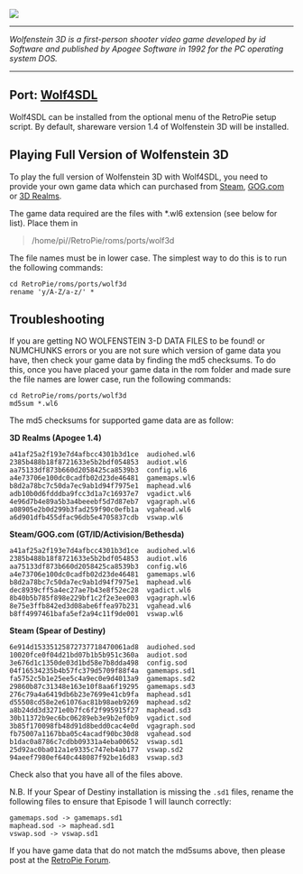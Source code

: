 ![](https://4.bp.blogspot.com/-KubMHEPz1Uk/VMJdFy57fTI/AAAAAAAAAEQ/xJFFjQsQZAY/s1600/wolf3d.png)

***

_Wolfenstein 3D is a first-person shooter video game developed by id Software and published by Apogee Software in 1992 for the PC operating system DOS._

***


## Port: [Wolf4SDL](https://github.com/mozzwald/wolf4sdl)

Wolf4SDL can be installed from the optional menu of the RetroPie setup script. By default, shareware version 1.4 of Wolfenstein 3D will be installed.

## Playing Full Version of Wolfenstein 3D

To play the full version of Wolfenstein 3D with Wolf4SDL, you need to provide your own game data which can purchased from [Steam](http://store.steampowered.com/app/2270), [GOG.com](https://www.gog.com/game/wolfenstein_3d_and_spear_of_destiny) or [3D Realms](https://3drealms.com/catalog/wolfenstein-3d_25/).

The game data required are the files with *.wl6 extension (see below for list). Place them in 

> /home/pi//RetroPie/roms/ports/wolf3d

The file names must be in lower case. The simplest way to do this is to run the following commands:

    cd RetroPie/roms/ports/wolf3d
    rename 'y/A-Z/a-z/' *

## Troubleshooting

If you are getting NO WOLFENSTEIN 3-D DATA FILES to be found! or NUMCHUNKS errors or you are not sure which version of game data you have, then check your game data by finding the md5 checksums. To do this, once you have placed your game data in the rom folder and made sure the file names are lower case, run the following commands:

	cd RetroPie/roms/ports/wolf3d
	md5sum *.wl6

The md5 checksums for supported game data are as follow:

**3D Realms (Apogee 1.4)**

	a41af25a2f193e7d4afbcc4301b3d1ce  audiohed.wl6
	2385b488b18f8721633e5b2bdf054853  audiot.wl6
	aa75133df873b660d2058425ca8539b3  config.wl6
	a4e73706e100dc0cadfb02d23de46481  gamemaps.wl6
	b8d2a78bc7c50da7ec9ab1d94f7975e1  maphead.wl6
	adb10b0d6fdddba9fcc3d1a7c16937e7  vgadict.wl6
	4e96d7b4e89a5b3a4beeebf5d7d87eb7  vgagraph.wl6
	a08905e2b0d299b3fad259f90c0efb1a  vgahead.wl6
	a6d901dfb455dfac96db5e4705837cdb  vswap.wl6

**Steam/GOG.com (GT/ID/Activision/Bethesda)**

	a41af25a2f193e7d4afbcc4301b3d1ce  audiohed.wl6
	2385b488b18f8721633e5b2bdf054853  audiot.wl6
	aa75133df873b660d2058425ca8539b3  config.wl6
	a4e73706e100dc0cadfb02d23de46481  gamemaps.wl6
	b8d2a78bc7c50da7ec9ab1d94f7975e1  maphead.wl6
	dec8939cff5a4ec27ae7b43e8f52ec28  vgadict.wl6
	8b40b5b785f898e229bf1c2f2e3ee003  vgagraph.wl6
	8e75e3ffb842ed3d08abe6ffea97b231  vgahead.wl6
	b8ff4997461bafa5ef2a94c11f9de001  vswap.wl6

**Steam (Spear of Destiny)**

	6e914d15335125872737718470061ad8  audiohed.sod
	10020fce0f04d21bd07b1b5b951c360a  audiot.sod
	3e676d1c1350de03d1bd58e7b8dda498  config.sod
	04f16534235b4b57fc379d5709f88f4a  gamemaps.sd1
	fa5752c5b1e25ee5c4a9ec0e9d4013a9  gamemaps.sd2
	29860b87c31348e163e10f8aa6f19295  gamemaps.sd3
	276c79a4a6419db6b23e7699e41cb9fa  maphead.sd1
	d55508cd58e2e61076ac81b98aeb9269  maphead.sd2
	a8b24dd3d3271e0b7fc6f2f995915f27  maphead.sd3
	30b11372b9ec6bc06289eb3e9b2ef0b9  vgadict.sod
	3b85f170098fb48d91d8bedd0cac4e0d  vgagraph.sod
	fb75007a1167bba05c4acadf90bc30d8  vgahead.sod
	b1dac0a8786c7cdbb09331a4eba00652  vswap.sd1
	25d92ac0ba012a1e9335c747eb4ab177  vswap.sd2
	94aeef7980ef640c448087f92be16d83  vswap.sd3

Check also that you have all of the files above.

N.B. If your Spear of Destiny installation is missing the ```.sd1``` files, rename the following files to ensure that Episode 1 will launch correctly:

	gamemaps.sod -> gamemaps.sd1
	maphead.sod -> maphead.sd1
	vswap.sod -> vswap.sd1

If you have game data that do not match the md5sums above, then please post at the [RetroPie Forum](http://blog.petrockblock.com/forums/forum/retropie-project-forum/emulators/).